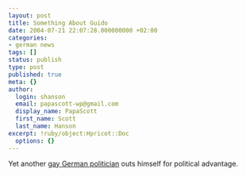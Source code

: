 ```yaml
---
layout: post
title: Something About Guido
date: 2004-07-21 22:07:28.000000000 +02:00
categories:
- german news
tags: []
status: publish
type: post
published: true
meta: {}
author:
  login: shanson
  email: papascott-wp@gmail.com
  display_name: PapaScott
  first_name: Scott
  last_name: Hanson
excerpt: !ruby/object:Hpricot::Doc
  options: {}
---
```

<p>Yet another <a href="http://www.spiegel.de/politik/deutschland/0,1518,309744,00.html" title="Westerwelles Outing: Guidos inszenierte Enthüllung - Politik - SPIEGEL ONLINE">gay German politician</a> outs himself for political advantage.</p>
